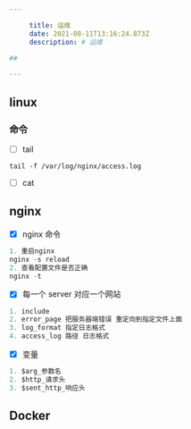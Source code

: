 ```yaml
---

     title: 运维
     date: 2021-08-11T13:16:24.873Z
     description: # 运维

##

---
```


## linux

### 命令

- [ ] tail

```shell
tail -f /var/log/nginx/access.log
```

- [ ] cat

## nginx

- [x] nginx 命令

```js
1. 重启nginx
nginx -s reload
2. 查看配置文件是否正确
nginx -t
```

- [x] 每一个 server 对应一个网站

```js
1. include
2. error_page 把服务器端错误 重定向到指定文件上面
3. log_format 指定日志格式
4. access_log 路径 日志格式
```

- [x] 变量

```js
1. $arg_参数名
2. $http_请求头
3. $sent_http_响应头
```

## Docker
